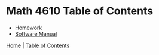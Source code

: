 
# Math 4610 Table of Contents



* [Homework](homework/Readme.md)
* [Software Manual](SoftwareManual.md)






[Home](README.md) |
[Table of Contents](TableOfContents.md) 
